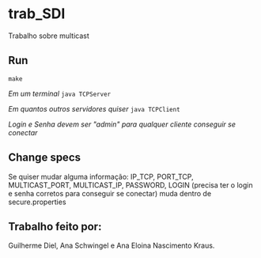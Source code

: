 # trab_SDI
Trabalho sobre multicast

## Run
`make`

*Em um terminal* `java TCPServer`

*Em quantos outros servidores quiser* `java TCPClient`

*Login e Senha devem ser "admin" para qualquer cliente conseguir se conectar*  

## Change specs
Se quiser mudar alguma informação: IP_TCP, PORT_TCP, MULTICAST_PORT, MULTICAST_IP, PASSWORD, LOGIN (precisa ter o login e senha corretos para conseguir se conectar) muda dentro de secure.properties

## Trabalho feito por:
Guilherme Diel, Ana Schwingel e Ana Eloina Nascimento Kraus.




